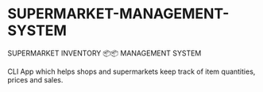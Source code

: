 # SUPERMARKET-MANAGEMENT-SYSTEM
SUPERMARKET INVENTORY 📦📦 MANAGEMENT SYSTEM

CLI App which helps shops and supermarkets keep track of item quantities, prices and sales.
